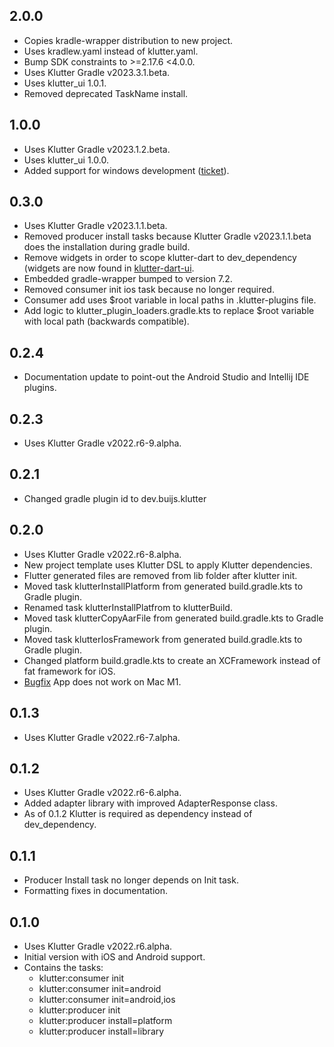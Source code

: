 ## 2.0.0
* Copies kradle-wrapper distribution to new project.
* Uses kradlew.yaml instead of klutter.yaml.
* Bump SDK constraints to >=2.17.6 <4.0.0.
* Uses Klutter Gradle v2023.3.1.beta.
* Uses klutter_ui 1.0.1.
* Removed deprecated TaskName install.

## 1.0.0
* Uses Klutter Gradle v2023.1.2.beta.
* Uses klutter_ui 1.0.0.
* Added support for windows development ([ticket](https://github.com/buijs-dev/klutter-dart/issues/3)).

## 0.3.0
* Uses Klutter Gradle v2023.1.1.beta.
* Removed producer install tasks because Klutter Gradle v2023.1.1.beta does the installation during gradle build.
* Remove widgets in order to scope klutter-dart to dev_dependency (widgets are now found in [klutter-dart-ui](https://github.com/buijs-dev/klutter-dart-ui).
* Embedded gradle-wrapper bumped to version 7.2.
* Removed consumer init ios task because no longer required.
* Consumer add uses $root variable in local paths in .klutter-plugins file.
* Add logic to klutter_plugin_loaders.gradle.kts to replace $root variable with local path (backwards compatible).

## 0.2.4
* Documentation update to point-out the Android Studio and Intellij IDE plugins.

## 0.2.3
* Uses Klutter Gradle v2022.r6-9.alpha.

## 0.2.1
* Changed gradle plugin id to dev.buijs.klutter

## 0.2.0
* Uses Klutter Gradle v2022.r6-8.alpha.
* New project template uses Klutter DSL to apply Klutter dependencies.
* Flutter generated files are removed from lib folder after klutter init.
* Moved task klutterInstallPlatform from generated build.gradle.kts to Gradle plugin.
* Renamed task klutterInstallPlatfrom to klutterBuild.
* Moved task klutterCopyAarFile from generated build.gradle.kts to Gradle plugin.
* Moved task klutterIosFramework from generated build.gradle.kts to Gradle plugin.
* Changed platform build.gradle.kts to create an XCFramework instead of fat framework for iOS.
* [Bugfix](https://github.com/buijs-dev/klutter/issues/4) App does not work on Mac M1.

## 0.1.3
* Uses Klutter Gradle v2022.r6-7.alpha.

## 0.1.2
* Uses Klutter Gradle v2022.r6-6.alpha.
* Added adapter library with improved AdapterResponse class.
* As of 0.1.2 Klutter is required as dependency instead of dev_dependency.

## 0.1.1
* Producer Install task no longer depends on Init task.
* Formatting fixes in documentation.

## 0.1.0
* Uses Klutter Gradle v2022.r6.alpha.
* Initial version with iOS and Android support.
* Contains the tasks:
  * klutter:consumer init
  * klutter:consumer init=android
  * klutter:consumer init=android,ios
  * klutter:producer init
  * klutter:producer install=platform
  * klutter:producer install=library